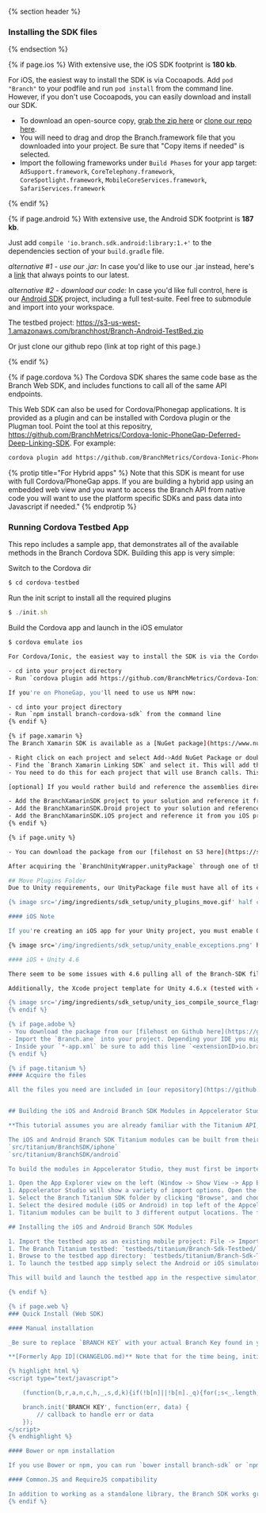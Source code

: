 {% section header %}
### Installing the SDK files
{% endsection %}

{% if page.ios %}
With extensive use, the iOS SDK footprint is **180 kb**.

For iOS, the easiest way to install the SDK is via Cocoapods. Add `pod "Branch"` to your podfile and run `pod install` from the command line. However, if you don't use Cocoapods, you can easily download and install our SDK.

- To download an open-source copy, [grab the zip here](https://github.com/BranchMetrics/Branch-ios-sdk) or [clone our repo here](https://github.com/BranchMetrics/branch-ios-sdk).
- You will need to drag and drop the Branch.framework file that you downloaded into your project. Be sure that "Copy items if needed" is selected.
- Import the following frameworks under `Build Phases` for your app target: `AdSupport.framework`, `CoreTelephony.framework`, `CoreSpotlight.framework`, `MobileCoreServices.framework`, `SafariServices.framework`

{% endif %}
<!---       /iOS-specific installing the SDK -->


{% if page.android %}
With extensive use, the Android SDK footprint is **187 kb**.

Just add `compile 'io.branch.sdk.android:library:1.+'` to the dependencies section of your `build.gradle` file.

_alternative #1 - use our .jar:_ In case you'd like to use our .jar instead, here's a [link](https://s3-us-west-1.amazonaws.com/branchhost/Branch-Android-SDK.zip) that always points to our latest. 

_alternative #2 - download our code:_ In case you'd like full control, here is our [Android SDK](https://github.com/BranchMetrics/branch-android-sdk) project, including a full test-suite. Feel free to submodule and import into your workspace.

The testbed project:
https://s3-us-west-1.amazonaws.com/branchhost/Branch-Android-TestBed.zip

Or just clone our github repo (link at top right of this page.)

{% endif %}
<!---       /Android-specific installing the SDK -->

{% if page.cordova %}
The Cordova SDK shares the same code base as the Branch Web SDK, and includes functions to call all of the same API endpoints.

This Web SDK can also be used for Cordova/Phonegap applications.  It is provided as a plugin and can be installed with Cordova plugin or the Plugman tool.  Point the tool at this repositry, https://github.com/BranchMetrics/Cordova-Ionic-PhoneGap-Deferred-Deep-Linking-SDK.  For example:

```sh
cordova plugin add https://github.com/BranchMetrics/Cordova-Ionic-PhoneGap-Deferred-Deep-Linking-SDK
```

{% protip title="For Hybrid apps" %}
Note that this SDK is meant for use with full Cordova/PhoneGap apps.  If you are building a hybrid app using an embedded web view and you want to access the Branch API from native code you will want to use the platform specific SDKs and pass data into Javascript if needed." {% endprotip %}

### Running Cordova Testbed App
This repo includes a sample app, that demonstrates all of the available methods in the Branch Cordova SDK.
Building this app is very simple:

Switch to the Cordova dir
```js
$ cd cordova-testbed
```

Run the init script to install all the required plugins
```js
$ ./init.sh
```

Build the Cordova app and launch in the iOS emulator
```sh
$ cordova emulate ios

For Cordova/Ionic, the easiest way to install the SDK is via the Cordova plugin command line tool. 

- cd into your project directory
- Run `cordova plugin add https://github.com/BranchMetrics/Cordova-Ionic-PhoneGap-Deferred-Deep-Linking-SDK` from the command line

If you're on PhoneGap, you'll need to use us NPM now:

- cd into your project directory
- Run `npm install branch-cordova-sdk` from the command line
{% endif %}

{% if page.xamarin %}
The Branch Xamarin SDK is available as a [NuGet package](https://www.nuget.org/packages/Branch-Xamarin-Linking-SDK). You will need to add the package to your Android, iOS and Forms (if applicable) projects.

- Right click on each project and select Add->Add NuGet Package or double click on the Packages folder to bring up the NuGet package dialog in Xamarin Studio.
- Find the `Branch Xamarin Linking SDK` and select it. This will add the required assemblies to your projects. 
- You need to do this for each project that will use Branch calls. This include the Android and iOS projects even if this is a Forms based app since an initialization call needs to be added to each of the platform specific projects.

[optional] If you would rather build and reference the assemblies directly, you can clone this repository to your local machine and add:

- Add the BranchXamarinSDK project to your solution and reference it from your Android, iOS and Forms (if applicable) project.
- Add the BranchXamarinSDK.Droid project to your solution and reference it from your Android project, if any.
- Add the BranchXamarinSDK.iOS project and reference it from you iOS project, if any.
{% endif %}

{% if page.unity %}

- You can download the package from our [filehost on S3 here](https://s3-us-west-1.amazonaws.com/branchhost/BranchUnityWrapper.unitypackage). Or clone [our repository](https://github.com/BranchMetrics/Unity-Deferred-Deep-Linking-SDK) and access the package from there.

After acquiring the `BranchUnityWrapper.unityPackage` through one of these choices, you can import it into your project by clicking `Assets -> Import Package`.

## Move Plugins Folder
Due to Unity requirements, our UnityPackage file must have all of its contents in a single folder. This means that you'll have to manually move the `Plugins` folder out of our `Branch` folder, and into the root of your `Assets` folder. If you have an existing Plugins folder, just merge our contents into it.

{% image src='/img/ingredients/sdk_setup/unity_plugins_move.gif' half center alt='unity plugins' %}

#### iOS Note

If you're creating an iOS app for your Unity project, you must enable Objective C exceptions in the Build Settings in order for Branch to compile.

{% image src='/img/ingredients/sdk_setup/unity_enable_exceptions.png' half center alt='unity enable exceptions' %}

#### iOS + Unity 4.6

There seem to be some issues with 4.6 pulling all of the Branch-SDK files into the Xcode project. A simple solution is to pull all of the files from the `Branch-SDK` folder directly into the `Assets/Plugins/iOS` folder as siblings to the `BranchiOSWrapper.mm` file.

Additionally, the Xcode project template for Unity 4.6.x (tested with 4.6.1, but may be all the way up through 4.6.6) does not use ARC. Branch requires ARC, and we don't intend to add if checks thoughout the SDK to try to support pre-ARC. However, you can add flags to the project to compile the Branch files with ARC, which should work fine for you. Simple add `-fobjc-arc` to all Branch files in the `Compile Sources` region under `Build Phases` within your target.

{% image src='/img/ingredients/sdk_setup/unity_ios_compile_source_flags.png' half center alt='unity plugins' %}
{% endif %}

{% if page.adobe %}
- You download the package from our [filehost on Github here](https://github.com/BranchMetrics/Branch-AIR-ANE-SDK/archive/master.zip). Or clone [our repository](https://github.com/BranchMetrics/AIR-ANE-Deferred-Deep-Linking-SDK) and access the package from there.
- Import the `Branch.ane` into your project. Depending your IDE you might need to import the `Branch.swc` as well.
- Inside your `*-app.xml` be sure to add this line `<extensionID>io.branch.nativeExtensions.Branch</extensionID>`
{% endif %}

{% if page.titanium %}
#### Acquire the files

All the files you need are included in [our repository](https://github.com/BranchMetrics/Titanium-Deferred-Deep-Linking-SDK), so go ahead and clone it.


## Building the iOS and Android Branch SDK Modules in Appcelerator Studio

**This tutorial assumes you are already familiar with the Titanium API, and Titanium modules**

The iOS and Android Branch SDK Titanium modules can be built from their respective `src/` directories:
`src/titanium/BranchSDK/iphone`
`src/titanium/BranchSDK/android`

To build the modules in Appcelerator Studio, they must first be imported into your project, or into a new project.

1. Open the App Explorer view on the left (Window -> Show View -> App Explorer), then click "Import Project".
1. Appcelerator Studio will show a variety of import options. Open the "General" folder, and select "Existing Folder as New Project".
1. Select the Branch Titanium SDK folder by clicking "Browse", and choose `src/titanium/BranchSDK/`, then click "Finish".
1. Select the desired module (iOS or Android) in top left of the Appcelerator Studio, above the App Explorer, and click the green play button.
1. Titanium modules can be built to 3 different output locations. The first option (Titanium SDK), publishes the module to your specific Titanium SDK location. Either wise, you can publish the module to an existing Mobile App project, or a specific location. Publishing the module to a specific location will produce a .zip file.

## Installing the iOS and Android Branch SDK Modules

1. Import the testbed app as an existing mobile project: File -> Import, then in the dialog open the "Appcelerator" folder and chose "Existing Mobile Project".
1. The Branch Titanium testbed: `testbeds/titanium/Branch-Sdk-Testbed/`, requires the built Branch SDK modules prior to running. If you would like to add these to the testbed app, simply chose the testbed app or your local Titanium SDK as the output location (see above for building instructions).
1. Browse to the testbed app directory: `testbeds/titanium/Branch-Sdk-Testbed/`, leave the default settings, and chose "Finish".
1. To launch the testbed app simply select the Android or iOS simulator in the top left of Appcelerator studio, above the App Explorer, then click the green play button.

This will build and launch the testbed app in the respective simulator, and log output to the Appcelerator console.

{% endif %}

{% if page.web %}
### Quick Install (Web SDK)

#### Manual installation

_Be sure to replace `BRANCH KEY` with your actual Branch Key found in your [account dashboard](https://dashboard.branch.io/#/settings)._

**[Formerly App ID](CHANGELOG.md)** Note that for the time being, initializing the Web SDK with an App ID will still work, it is strongly recomended you switch to using your live and test Branch Keys.

{% highlight html %}
<script type="text/javascript">

	(function(b,r,a,n,c,h,_,s,d,k){if(!b[n]||!b[n]._q){for(;s<_.length;)c(h,_[s++]);d=r.createElement(a);d.async=1;d.src="https://cdn.branch.io/branch-v1.8.0.min.js";k=r.getElementsByTagName(a)[0];k.parentNode.insertBefore(d,k);b[n]=h}})(window,document,"script","branch",function(b,r){b[r]=function(){b._q.push([r,arguments])}},{_q:[],_v:1},"addListener applyCode banner closeBanner creditHistory credits data deepview deepviewCta first getCode init link logout redeem referrals removeListener sendSMS setIdentity track validateCode".split(" "), 0);

	branch.init('BRANCH KEY', function(err, data) {
    	// callback to handle err or data
	});
</script>
{% endhighlight %}

#### Bower or npm installation

If you use Bower or npm, you can run `bower install branch-sdk` or `npm install branch-sdk` respectively to get the SDK.

#### Common.JS and RequireJS compatibility

In addition to working as a standalone library, the Branch SDK works great in CommonJS environments (browserify, webpack) as well as RequireJS environments (RequireJS/AMD). Just `require('branch')` or `define(['branch'], function(branch) { ... });` to get started!
{% endif %}